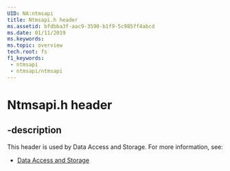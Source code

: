 ```yaml
---
UID: NA:ntmsapi
title: Ntmsapi.h header
ms.assetid: bfdbba3f-aac9-3590-b1f9-5c985ff4abcd
ms.date: 01/11/2019
ms.keywords: 
ms.topic: overview
tech.root: fs
f1_keywords:
 - ntmsapi
 - ntmsapi/ntmsapi
---
```


# Ntmsapi.h header


## -description

This header is used by Data Access and Storage. For more information, see:

- [Data Access and Storage](../_fs/index.md)

